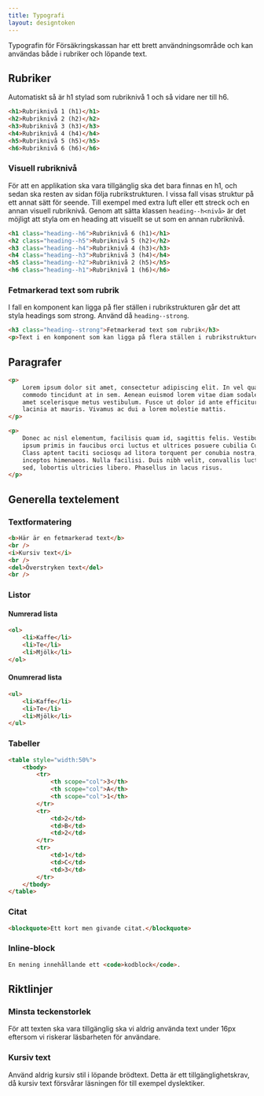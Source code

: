 ```yaml
---
title: Typografi
layout: designtoken
---
```


Typografin för Försäkringskassan har ett brett användningsområde och kan användas både i rubriker och löpande text.

## Rubriker

Automatiskt så är h1 stylad som rubriknivå 1 och så vidare ner till h6.

```html
<h1>Rubriknivå 1 (h1)</h1>
<h2>Rubriknivå 2 (h2)</h2>
<h3>Rubriknivå 3 (h3)</h3>
<h4>Rubriknivå 4 (h4)</h4>
<h5>Rubriknivå 5 (h5)</h5>
<h6>Rubriknivå 6 (h6)</h6>
```

### Visuell rubriknivå

För att en applikation ska vara tillgänglig ska det bara finnas en h1, och sedan ska resten av sidan följa rubrikstrukturen.
I vissa fall visas struktur på ett annat sätt för seende. Till exempel med extra luft eller ett streck och en annan visuell rubriknivå.
Genom att sätta klassen `heading--h<nivå>` är det möjligt att styla om en heading att visuellt se ut som en annan rubriknivå.

```html
<h1 class="heading--h6">Rubriknivå 6 (h1)</h1>
<h2 class="heading--h5">Rubriknivå 5 (h2)</h2>
<h3 class="heading--h4">Rubriknivå 4 (h3)</h3>
<h4 class="heading--h3">Rubriknivå 3 (h4)</h4>
<h5 class="heading--h2">Rubriknivå 2 (h5)</h5>
<h6 class="heading--h1">Rubriknivå 1 (h6)</h6>
```

### Fetmarkerad text som rubrik

I fall en komponent kan ligga på fler ställen i rubrikstrukturen
går det att styla headings som strong. Använd då `heading--strong`.

```html
<h3 class="heading--strong">Fetmarkerad text som rubrik</h3>
<p>Text i en komponent som kan ligga på flera ställen i rubrikstrukturen.</p>
```

## Paragrafer

```html
<p>
    Lorem ipsum dolor sit amet, consectetur adipiscing elit. In vel quam eget ex
    commodo tincidunt at in sem. Aenean euismod lorem vitae diam sodales, sit
    amet scelerisque metus vestibulum. Fusce ut dolor id ante efficitur tempor
    lacinia at mauris. Vivamus ac dui a lorem molestie mattis.
</p>

<p>
    Donec ac nisl elementum, facilisis quam id, sagittis felis. Vestibulum ante
    ipsum primis in faucibus orci luctus et ultrices posuere cubilia Curae;
    Class aptent taciti sociosqu ad litora torquent per conubia nostra, per
    inceptos himenaeos. Nulla facilisi. Duis nibh velit, convallis luctus quam
    sed, lobortis ultricies libero. Phasellus in lacus risus.
</p>
```

## Generella textelement

### Textformatering

```html
<b>Här är en fetmarkerad text</b>
<br />
<i>Kursiv text</i>
<br />
<del>Överstryken text</del>
<br />
```

### Listor

#### Numrerad lista

```html
<ol>
    <li>Kaffe</li>
    <li>Te</li>
    <li>Mjölk</li>
</ol>
```

#### Onumrerad lista

```html
<ul>
    <li>Kaffe</li>
    <li>Te</li>
    <li>Mjölk</li>
</ul>
```

### Tabeller

```html
<table style="width:50%">
    <tbody>
        <tr>
            <th scope="col">3</th>
            <th scope="col">A</th>
            <th scope="col">1</th>
        </tr>
        <tr>
            <td>2</td>
            <td>B</td>
            <td>2</td>
        </tr>
        <tr>
            <td>1</td>
            <td>C</td>
            <td>3</td>
        </tr>
    </tbody>
</table>
```

### Citat

```html
<blockquote>Ett kort men givande citat.</blockquote>
```

### Inline-block

```html
En mening innehållande ett <code>kodblock</code>.
```

## Riktlinjer

### Minsta teckenstorlek

För att texten ska vara tillgänglig ska vi aldrig använda text under 16px eftersom vi riskerar läsbarheten för användare.

### Kursiv text

Använd aldrig kursiv stil i löpande brödtext. Detta är ett tillgänglighetskrav, då kursiv text försvårar läsningen för till exempel dyslektiker.
